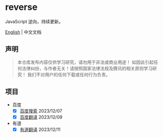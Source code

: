 # reverse

JavaScript 逆向，持续更新。

[English](README-en.md) | 中文文档

## 声明

> 本仓库发布内容仅供学习研究，请勿用于非法或商业用途！ 如因此引起任何法律纠纷，与作者无关！请按照国家法律法规及腾讯的相关原则学习研究！ 我们不对用户的任何下载或任何行为负责。

## 项目

* 百度
  - [x] [百度搜索](packages/reverse-pc-baidu/src/search.js) 2023/12/07
  - [x] [百度翻译](packages/reverse-pc-baidu/src/translator.js) 2023/12/09
* 有道
  - [x] [有道翻译](packages/reverse-pc-youdao/src/translator.js) 2023/12/11
